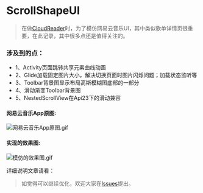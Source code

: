 # ScrollShapeUI
> 在做[CloudReader](https://github.com/youlookwhat/CloudReader)时，为了模仿网易云音乐UI，其中类似歌单详情页很重要，在此记录，其中很多点还是值得关注的。

### 涉及到的点：
 - 1、Activity页面跳转共享元素曲线动画
 - 2、Glide加载固定图片大小，解决切换页面时图片闪烁问题；加载状态监听等
 - 3、Toolbar背景图显示布局高斯模糊图底部的一部分
 - 4、滑动渐变Toolbar背景图
 - 5、NestedScrollView在Api23下的滑动兼容

#### 网易云音乐App原图:
 ![网易云音乐App原图.gif](https://github.com/youlookwhat/ScrollShapeUI/blob/master/pic/yuan.gif)

#### 实现的效果图:
 ![模仿的效果图.gif](https://github.com/youlookwhat/ScrollShapeUI/blob/master/pic/scrollshapeui.gif) 
 


详细说明文章请看：

> 如觉得可以继续优化，欢迎大家在[Issues](https://github.com/youlookwhat/ScrollShapeUI/issues)提出。